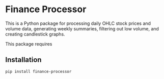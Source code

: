 # Finance Processor

This is a Python package for processing daily OHLC stock prices and volume data, generating weekly summaries, filtering out low volume, and creating candlestick graphs.

This package requires 

## Installation

```bash
pip install finance-processor
